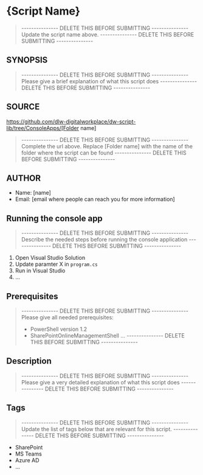 # {Script Name}
> --------------- DELETE THIS BEFORE SUBMITTING ---------------
> Update the script name above.
> --------------- DELETE THIS BEFORE SUBMITTING ---------------

## SYNOPSIS
> --------------- DELETE THIS BEFORE SUBMITTING ---------------
> Please give a brief explanation of what this script does
> --------------- DELETE THIS BEFORE SUBMITTING ---------------

## SOURCE
https://github.com/dlw-digitalworkplace/dw-script-lib/tree/ConsoleApps/[Folder name]
> --------------- DELETE THIS BEFORE SUBMITTING ---------------
> Complete the url above. Replace [Folder name] with the name of the folder where the script can be found
> --------------- DELETE THIS BEFORE SUBMITTING ---------------

## AUTHOR
 - Name: [name]
 - Email: [email where people can reach you for more information]

## Running the console app
> --------------- DELETE THIS BEFORE SUBMITTING ---------------
> Describe the needed steps before running the console application
> --------------- DELETE THIS BEFORE SUBMITTING ---------------
1. Open Visual Studio Solution
2. Update paramter X in `program.cs`
3. Run in Visual Studio
4. ...

## Prerequisites
> --------------- DELETE THIS BEFORE SUBMITTING ---------------
> Please give all needed prerequisites:
>  - PowerShell version 1.2
>  - SharePointOnlineManagementShell ...
> --------------- DELETE THIS BEFORE SUBMITTING ---------------

## Description
> --------------- DELETE THIS BEFORE SUBMITTING ---------------
> Please give a very detailed explanation of what this script does
> --------------- DELETE THIS BEFORE SUBMITTING ---------------

## Tags
> --------------- DELETE THIS BEFORE SUBMITTING ---------------
> Update the list of tags below that are relevant for this script.
> --------------- DELETE THIS BEFORE SUBMITTING ---------------
 * SharePoint
 * MS Teams
 * Azure AD
 * ...